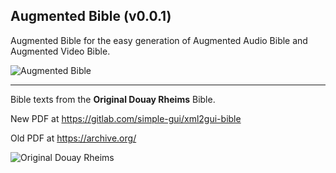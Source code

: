 ## Augmented Bible (v0.0.1)

Augmented Bible for the easy generation of Augmented Audio Bible and Augmented Video Bible.

![Augmented Bible](https://codeberg.org/olprint/Augmented-Bible/raw/branch/main/images/sh0.png)

---
Bible texts from the **Original Douay Rheims** Bible.

New PDF at https://gitlab.com/simple-gui/xml2gui-bible

Old PDF at https://archive.org/

![Original Douay Rheims](https://codeberg.org/olprint/Augmented-Bible/raw/branch/main/images/sh1.png)
